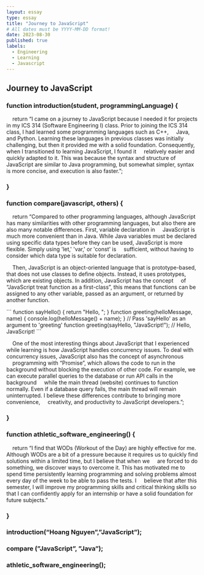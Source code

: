 ```yaml
---
layout: essay
type: essay
title: "Journey to JavaScript"
# All dates must be YYYY-MM-DD format!
date: 2023-08-30
published: true
labels:
  - Engineering
  - Learning
  - Javascript
---
```

<h2>Journey to JavaScript</h2>

<h3>function introduction(student, programmingLanguage) {</h3>
<p>&nbsp;&nbsp;&nbsp;&nbsp;return “I came on a journey to JavaScript because I needed it for projects in my ICS 314 (Software Engineering I) class. Prior to joining the ICS 314 class, I had learned some programming languages such as C++, &nbsp;&nbsp;&nbsp;&nbsp;Java, and Python. Learning these languages in previous classes was initially challenging, but then it provided me with a solid foundation. Consequently, when I transitioned to learning JavaScript, I found it &nbsp;&nbsp;&nbsp;&nbsp;relatively easier and quickly adapted to it. This was because the syntax and structure of JavaScript are similar to Java programming, but somewhat simpler, syntax is more concise, and execution is also faster.”;</p>
<h3>}</h3>

<h3>function compare(javascript, others) {</h3>
<p>&nbsp;&nbsp;&nbsp;&nbsp;return “Compared to other programming languages, although JavaScript has many similarities with other programming languages, but also there are also many notable differences. First, variable declaration in &nbsp;&nbsp;&nbsp;&nbsp;JavaScript is much more convenient than in Java. While Java variables must be declared using specific data types before they can be used, JavaScript is more flexible. Simply using 'let,' 'var,' or 'const' is &nbsp;&nbsp;&nbsp;&nbsp;sufficient, without having to consider which data type is suitable for declaration. </p>

<p>&nbsp;&nbsp;&nbsp;&nbsp;Then, JavaScript is an object-oriented language that is prototype-based, that does not use classes to define objects. Instead, it uses prototypes, which are existing objects. In addition, JavaScript has the concept &nbsp;&nbsp;&nbsp;&nbsp;of “JavaScript treat function as a first-class”, this means that functions can be assigned to any other variable, passed as an argument, or returned by another function. </p>
```
function sayHello() {
  return "Hello, ";
}
function greeting(helloMessage, name) {
  console.log(helloMessage() + name);
}
// Pass 'sayHello' as an argument to 'greeting' function
greeting(sayHello, "JavaScript!");
// Hello, JavaScript!
```
<p>&nbsp;&nbsp;&nbsp;&nbsp;One of the most interesting things about JavaScript that I experienced while learning is how JavaScript handles concurrency issues. To deal with concurrency issues, JavaScript also has the concept of asynchronous &nbsp;&nbsp;&nbsp;&nbsp;programming with “Promise”, which allows the code to run in the background without blocking the execution of other code. For example, we can execute parallel queries to the database or run API calls in the background &nbsp;&nbsp;&nbsp;&nbsp;while the main thread (website) continues to function normally. Even if a database query fails, the main thread will remain uninterrupted. I believe these differences contribute to bringing more convenience, &nbsp;&nbsp;&nbsp;&nbsp;creativity, and productivity to JavaScript developers.”; </p>
<h3>}</h3>

<h3>function athletic_software_engineering() {</h3>
<p>&nbsp;&nbsp;&nbsp;&nbsp;return “I find that WODs (Workout of the Day) are highly effective for me. Although WODs are a bit of a pressure because it requires us to quickly find solutions within a limited time, but I believe that when we &nbsp;&nbsp;&nbsp;&nbsp;are forced to do something, we discover ways to overcome it. This has motivated me to spend time persistently learning programming and solving problems almost every day of the week to be able to pass the tests. I &nbsp;&nbsp;&nbsp;&nbsp;believe that after this semester, I will improve my programming skills and critical thinking skills so that I can confidently apply for an internship or have a solid foundation for future subjects.” </p>
<h3>}</h3>

<h3>introduction(“Hoang Nguyen”,”JavaScript”);</h3>
<h3>compare (”JavaScript”, ”Java”);</h3>
<h3>athletic_software_engineering();</h3>


